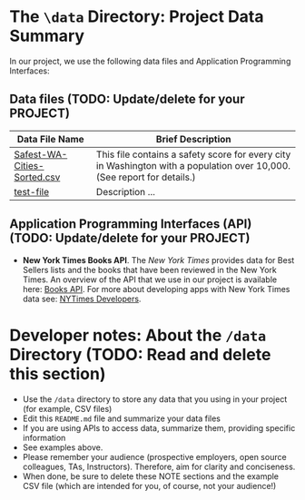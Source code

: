 # The `\data` Directory: Project Data Summary 

In our project, we use the following data files and Application Programming Interfaces:

## Data files (TODO: Update/delete for your PROJECT)
|Data File Name | Brief Description|
|---------------| -----------------|
|[Safest-WA-Cities-Sorted.csv](./sorted-WA-cities.csv) | This file contains a safety score for every city in Washington with a population over 10,000. (See report for details.)
|[test-file](./filename2.csv) | Description ... 

## Application Programming Interfaces (API) (TODO: Update/delete for your PROJECT)

* **New York Times Books API**. The _New York Times_ provides data for Best
Sellers lists and the books that have been reviewed in the New York Times. An overview of the API that we use in our project is available here: [Books API](https://developer.nytimes.com/docs/books-product/1/overview). For more about developing apps with New York Times data see: [NYTimes Developers](https://developer.nytimes.com/).

# Developer notes: About the `/data` Directory (TODO: Read and delete this section)

* Use the `/data` directory to store any data that you using in your project (for example, CSV files)
* Edit this `README.md` file and summarize your data files
* If you are using APIs to access data, summarize them, providing specific information
* See examples above.
* Please remember your audience (prospective employers, open source colleagues, TAs, Instructors). Therefore, 
aim for clarity and conciseness.
* When done, be sure to delete these NOTE sections and the example CSV file (which are intended for you, of course, not your audience!)
